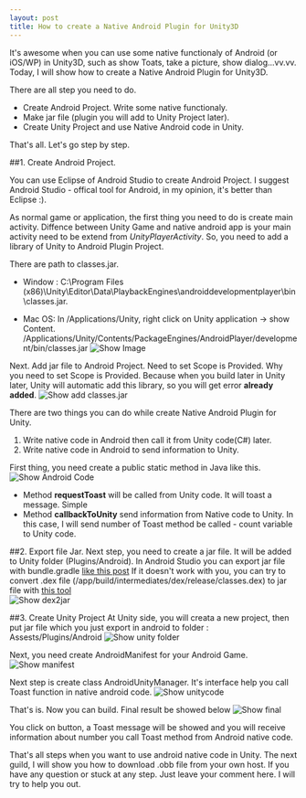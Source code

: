 ```yaml
---
layout: post
title: How to create a Native Android Plugin for Unity3D
---
```


 It's awesome when you can use some native functionaly of Android (or iOS/WP) in Unity3D, such as show Toats, take a picture, show dialog...vv.vv. Today, I will show how to create a Native Android Plugin for Unity3D.

 There are all step you need to do.

 - Create Android Project. Write some native functionaly.
 - Make jar file (plugin you will add to Unity Project later).
 - Create Unity Project and use Native Android code in Unity.

That's all. Let's go step by step.

##1. Create Android Project. 

You can use Eclipse of Android Studio to create Android Project. I suggest Android Studio - offical tool for Android, in my opinion, it's better than Eclipse :).

As normal game or application, the first thing you need to do is create main activity. Diffence between Unity Game and native android app is your main activity need to be extend from *UnityPlayerActivity*. So, you need to add a library of Unity to Android Plugin Project. 

There are path to classes.jar.
- Window : C:\Program Files (x86)\Unity\Editor\Data\PlaybackEngines\androiddevelopmentplayer\bin\classes.jar.

- Mac OS: In /Applications/Unity, right click on Unity application -> show Content.
/Applications/Unity/Contents/PackageEngines/AndroidPlayer/development/bin/classes.jar
![Show Image](/images/AndroidPlugin/2.png)


Next. Add jar file to Android Project. Need to set Scope is Provided. Why you need to set Scope is Provided. Because when you build later in Unity later, Unity will automatic add this library, so you will get error **already added**.
![Show add classes.jar](/images/AndroidPlugin/AndroidPlugin-addclassesjar.PNG)

There are two things you can do while create Native Android Plugin for Unity.
1. Write native code in Android then call it from Unity code(C#) later. 
2. Write native code in Android to send information to Unity.

First thing, you need create a public static method in Java like this.
![Show Android Code](/images/AndroidPlugin/AndroidPlugin-androidcode.PNG)

- Method **requestToast** will be called from Unity code. It will toast a message. Simple
- Method **callbackToUnity** send information from Native code to Unity. In this case, I will send number of Toast method be called - count variable to Unity code.

##2. Export file Jar.
Next step, you need to create a jar file. It will be added to Unity folder (Plugins/Android). 
In Android Studio you can export jar file with bundle.gradle [like this post](http://stackoverflow.com/questions/16763090/how-to-export-library-to-jar-in-android-studio)
If it doesn't work with you, you can try to convert .dex file (/app/build/intermediates/dex/release/classes.dex) to jar file with [this tool](http://code.google.com/p/dex2jar/)  
![Show dex2jar](/images/AndroidPlugin/AndroidPlugin-dex2jar.PNG)

##3. Create Unity Project
At Unity side, you will creata a new project, then put jar file which you just export in android to folder : 
Assests/Plugins/Android
![Show unity folder](/images/AndroidPlugin/AndroidPlugin-unityfolder.PNG)

Next, you need create AndroidManifest for your Android Game.
![Show manifest](/images/AndroidPlugin/AndroidPlugin-manifest.PNG)

Next step is create class AndroidUnityManager. It's interface help you call Toast function in native android code.
![Show unitycode](/images/AndroidPlugin/AndroidPlugin-unitycode.PNG)

That's is. Now you can build. Final result be showed below
![Show final](/images/AndroidPlugin/AndroidPlugin-final.jpg)

You click on button, a Toast message will be showed and you will receive information about number you call Toast method from Android native code.

That's all steps when you want to use android native code in Unity. The next guild, I will show you how to download .obb file from your own host. If you have any question or stuck at any step. Just leave your comment here. I will try to help you out.

